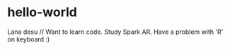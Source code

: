 # hello-world
Lana desu //
Want to learn code.
Study Spark AR.
Have a problem with 'R' on keyboard :)
